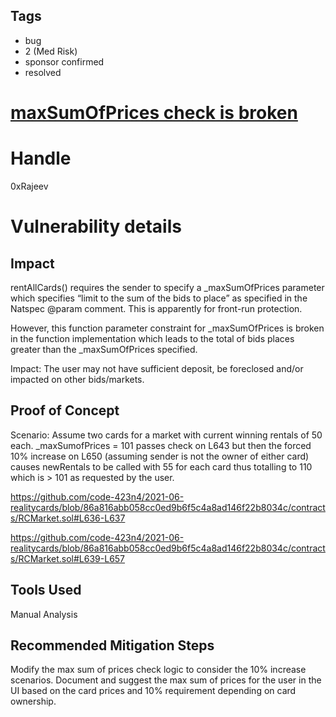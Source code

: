 ## Tags

- bug
- 2 (Med Risk)
- sponsor confirmed
- resolved

# [maxSumOfPrices check is broken](https://github.com/code-423n4/2021-06-realitycards-findings/issues/87) 

# Handle

0xRajeev


# Vulnerability details

## Impact

rentAllCards() requires the sender to specify a _maxSumOfPrices parameter which specifies “limit to the sum of the bids to place” as specified in the Natspec @param comment. This is apparently for front-run protection.

However, this function parameter constraint for _maxSumOfPrices is broken in the function implementation which leads to the total of bids places greater than the _maxSumOfPrices specified.

Impact: The user may not have sufficient deposit, be foreclosed and/or impacted on other bids/markets.

## Proof of Concept

Scenario: Assume two cards for a market with current winning rentals of 50 each. _maxSumofPrices = 101 passes check on L643 but then the forced 10% increase on L650 (assuming sender is not the owner of either card) causes newRentals to be called with 55 for each card thus totalling to 110 which is > 101 as requested by the user.

https://github.com/code-423n4/2021-06-realitycards/blob/86a816abb058cc0ed9b6f5c4a8ad146f22b8034c/contracts/RCMarket.sol#L636-L637

https://github.com/code-423n4/2021-06-realitycards/blob/86a816abb058cc0ed9b6f5c4a8ad146f22b8034c/contracts/RCMarket.sol#L639-L657


## Tools Used

Manual Analysis

## Recommended Mitigation Steps

Modify the max sum of prices check logic to consider the 10% increase scenarios. Document and suggest the max sum of prices for the user in the UI based on the card prices and 10% requirement depending on card ownership.

